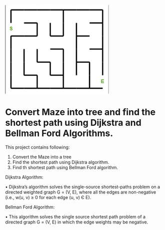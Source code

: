 
<img src="https://github.com/JuileePanse/Algorithms/blob/master/maze_5.jpg">

# Convert Maze into tree and find the shortest path using Dijkstra and Bellman Ford Algorithms.

This project contains following:
1. Convert the Maze into a tree
2. Find the shortest path using Dijkstra algorithm.
3. Find th shortest path using Bellman Ford algorithm.

Dijkstra Algorithm: 

•	Dijkstra’s algorithm solves the single-source shortest-paths problem on a directed weighted graph G = (V, E), where all the edges are non-negative (i.e., w(u, v) ≥ 0 for each edge (u, v) Є E).

Bellman Ford Algorithm: 

•	This algorithm solves the single source shortest path problem of a directed graph G = (V, E) in which the edge weights may be negative.
